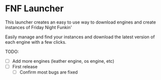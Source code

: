 # FNF Launcher
This launcher creates an easy to use way to download engines and create instances of Friday Night Funkin'

Easily manage and find your instances and download the latest version of each engine with a few clicks.

TODO:  
- [ ] Add more engines (leather engine, os engine, etc)  
- [ ] First release
	- [ ] Confirm most bugs are fixed